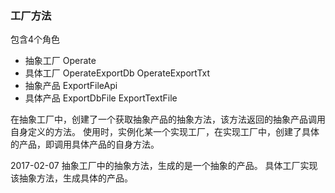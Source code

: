 ### 工厂方法
包含4个角色

* 抽象工厂 Operate
* 具体工厂 OperateExportDb OperateExportTxt
* 抽象产品 ExportFileApi
* 具体产品 ExportDbFile ExportTextFile

在抽象工厂中，创建了一个获取抽象产品的抽象方法，该方法返回的抽象产品调用自身定义的方法。
使用时，实例化某一个实现工厂，在实现工厂中，创建了具体的产品，即调用具体产品的自身方法。

2017-02-07
抽象工厂中的抽象方法，生成的是一个抽象的产品。
具体工厂实现该抽象方法，生成具体的产品。